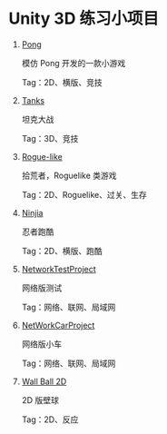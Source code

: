 # Unity 3D 练习小项目

1. [Pong](https://github.com/yangruihan/Unity3D_Project/tree/master/PongGameProject)

	模仿 Pong 开发的一款小游戏
	
	Tag：2D、横版、竞技

2. [Tanks](https://github.com/yangruihan/Unity3D_Project/tree/master/TanksProject)

	坦克大战
	
	Tag：3D、竞技

3. [Rogue-like](https://github.com/yangruihan/Unity3D_Project/tree/master/RoguelikeProject)

	拾荒者，Roguelike 类游戏
	
	Tag：2D、Roguelike、过关、生存
	
4. [Ninjia](https://github.com/yangruihan/Unity3D_Project/tree/master/NinjiaProject)

	忍者跑酷
	
	Tag：2D、横版、跑酷
	
5. [NetworkTestProject](https://github.com/yangruihan/Unity3D_Project/tree/master/NetworkTestProject)

	网络版测试
	
	Tag：网络、联网、局域网

6. [NetWorkCarProject](https://github.com/yangruihan/Unity3D_Project/tree/master/NetWorkCarProject)

	网络版小车
	
	Tag：网络、联网、局域网

7. [Wall Ball 2D](https://github.com/yangruihan/Unity3D_Project/tree/master/WallBall2DProject/Wall%20Ball%202D)

	2D 版壁球
	
	Tag：2D、反应

